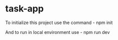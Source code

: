# task-app

To initialize this project use the command - npm init


And to run in local environment use - npm run dev
    
    
